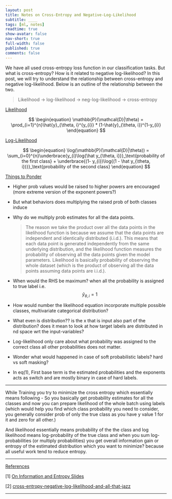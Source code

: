 ```yaml
---
layout: post
title: Notes on Cross-Entropy and Negative-Log-Likelihood
subtitle: ____
tags: [ml, notes]
readtime: true
show-avatar: false
nav-short: true
full-width: false
published: true
comments: false
---
```


We have all used cross-entropy loss function in our classification tasks. But what is cross-entropy? How is it related to negative log-likelihood? In this post, we will try to understand the relationship between cross-entropy and negative log-likelihood. Below is an outline of the relationship between the two.

> Likelihood -> log-likelihood -> neg-log-likelihood -> cross-entropy

<u>Likelihood</u>

$$ 
\begin{equation}
\mathbb{P}(\mathcal{D}|\theta) = \prod_{i=1}^{n}\hat{y}_{\theta, i}^{y_{i}} * (1-\hat{y}_{\theta, i})^{1-y_{i}} 
\end{equation}
$$

<u>Log-Likelihood</u>


$$ 
\begin{equation}
\log(\mathbb{P}(\mathcal{D}|\theta)) = \sum_{i=0}^{n}\underbrace{y_{i}\log{\hat y_{\theta, i}}}_\text{probability of the first class} + \underbrace{(1- y_{i})\log{(1 - \hat y_{\theta, i})}}_\text{probability of the second class}
\end{equation}
$$


<u>Things to Ponder </u>
- Higher prob values would be raised to higher powers are encouraged  (more extreme version of the exponent powers?) 
- But what behaviors does multiplying the raised prob of both classes induce 
- Why do we multiply prob estimates for all the data points.

    >The reason we take the product over all the data points in the likelihood function is because we assume that the data points are independent and identically distributed (i.i.d.). This means that each data point is generated independently from the same underlying distribution, and the likelihood function measures the probability of observing all the data points given the model parameters.
    >Likelihood is basically probability of observing the whole dataset (which is the product of observing all the data points assuming data points are i.i.d.).

- When would the RHS be maximum? when all the probability is assigned to true label i.e. $$ \hat{y}_{\theta, i}=1 $$ 
- How would number the likelihood equation incorporate multiple possible classes, multivariate categorical distribution? 
- What even is distribution?? is the x that is input also part of the distribution? does it mean to look at how target labels are distributed in nd space wrt the input-variables?
- Log-likelihood only care about what probability was assigned to the correct class all other probabilities does not matter.
- Wonder what would happened in case of soft probabilistic labels? hard vs soft masking?
- In eq(1), First base term is the estimated probabilities and the exponents acts as switch and are mostly binary in case of hard labels.


---

While Training you try to minimize the cross entropy which essentially means following - 
So you basically get probability estimates for all the classes and now you can prepare likelihood of the whole batch using labels (which would help you find which class probability you need to consider, you generally consider prob of only the true class as you have y value 1 for it and zero for all other.)

And likelihood essentially means probability of the the class and log likelihood means log-probability of the true class and when you sum log-probabilities (or multiply probabilities) you get overall information gain or entropy of the estimated distribution which you want to minimize? because all useful work tend to reduce entropy.

----- 

<u>References </u>

[1] [On Information and Entropy Slides](http://www.csun.edu/~twang/595DM/Slides/Information%20&%20Entropy.pdf)

[2] [cross-entropy-negative-log-likelihood-and-all-that-jazz](https://towardsdatascience.com/cross-entropy-negative-log-likelihood-and-all-that-jazz-47a95bd2e81)


----
<!-- unpublished

![Alt text](../assets/img/embed/image-1.png) -->








